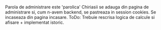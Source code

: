 Parola de administrare este 'parolica'
Chiriasii se adauga din pagina de administrare si, cum n-avem backend, se pastreaza in session cookies.
Se incaseaza din pagina incasare.
ToDo: Trebuie rescrisa logica de calcule si afisare + implementat istoric.

